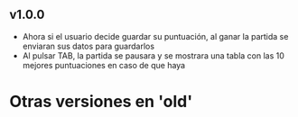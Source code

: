## v1.0.0
 - Ahora si el usuario decide guardar su puntuación, al ganar la partida se enviaran sus datos para guardarlos
 - Al pulsar TAB, la partida se pausara y se mostrara una tabla con las 10 mejores puntuaciones en caso de que haya

# Otras versiones en 'old'
